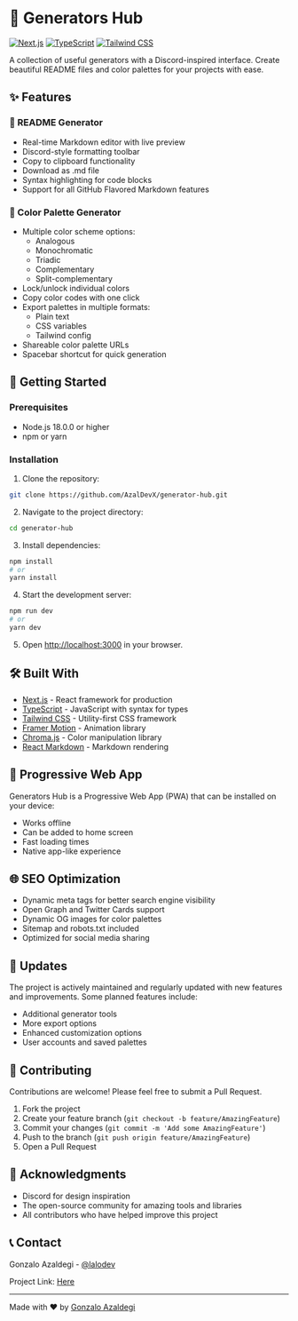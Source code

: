 # 🎨 Generators Hub

[![Next.js](https://img.shields.io/badge/Next.js-14.0.3-blueviolet.svg)](https://nextjs.org/)
[![TypeScript](https://img.shields.io/badge/TypeScript-5.0.0-blue.svg)](https://www.typescriptlang.org/)
[![Tailwind CSS](https://img.shields.io/badge/Tailwind-3.3.0-38B2AC.svg)](https://tailwindcss.com/)

A collection of useful generators with a Discord-inspired interface. Create beautiful README files and color palettes for your projects with ease.

## ✨ Features

### 📝 README Generator

- Real-time Markdown editor with live preview
- Discord-style formatting toolbar
- Copy to clipboard functionality
- Download as .md file
- Syntax highlighting for code blocks
- Support for all GitHub Flavored Markdown features

### 🎨 Color Palette Generator

- Multiple color scheme options:
  - Analogous
  - Monochromatic
  - Triadic
  - Complementary
  - Split-complementary
- Lock/unlock individual colors
- Copy color codes with one click
- Export palettes in multiple formats:
  - Plain text
  - CSS variables
  - Tailwind config
- Shareable color palette URLs
- Spacebar shortcut for quick generation

## 🚀 Getting Started

### Prerequisites

- Node.js 18.0.0 or higher
- npm or yarn

### Installation

1. Clone the repository:

```bash
git clone https://github.com/AzalDevX/generator-hub.git
```

2. Navigate to the project directory:

```bash
cd generator-hub
```

3. Install dependencies:

```bash
npm install
# or
yarn install
```

4. Start the development server:

```bash
npm run dev
# or
yarn dev
```

5. Open [http://localhost:3000](http://localhost:3000) in your browser.

## 🛠️ Built With

- [Next.js](https://nextjs.org/) - React framework for production
- [TypeScript](https://www.typescriptlang.org/) - JavaScript with syntax for types
- [Tailwind CSS](https://tailwindcss.com/) - Utility-first CSS framework
- [Framer Motion](https://www.framer.com/motion/) - Animation library
- [Chroma.js](https://gka.github.io/chroma.js/) - Color manipulation library
- [React Markdown](https://github.com/remarkjs/react-markdown) - Markdown rendering

## 📱 Progressive Web App

Generators Hub is a Progressive Web App (PWA) that can be installed on your device:

- Works offline
- Can be added to home screen
- Fast loading times
- Native app-like experience

## 🌐 SEO Optimization

- Dynamic meta tags for better search engine visibility
- Open Graph and Twitter Cards support
- Dynamic OG images for color palettes
- Sitemap and robots.txt included
- Optimized for social media sharing

## 🔄 Updates

The project is actively maintained and regularly updated with new features and improvements. Some planned features include:

- Additional generator tools
- More export options
- Enhanced customization options
- User accounts and saved palettes

## 🤝 Contributing

Contributions are welcome! Please feel free to submit a Pull Request.

1. Fork the project
2. Create your feature branch (`git checkout -b feature/AmazingFeature`)
3. Commit your changes (`git commit -m 'Add some AmazingFeature'`)
4. Push to the branch (`git push origin feature/AmazingFeature`)
5. Open a Pull Request

## 👏 Acknowledgments

- Discord for design inspiration
- The open-source community for amazing tools and libraries
- All contributors who have helped improve this project

## 📞 Contact

Gonzalo Azaldegi - [@lalodev](https://lalo.lol/x)

Project Link: [Here](https://generators.azaldev.com)

---

Made with ❤️ by [Gonzalo Azaldegi](https://lalo.lol/me)
